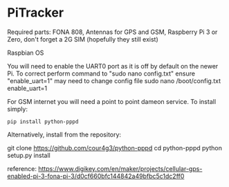 # PiTracker

Required parts: FONA 808, Antennas for GPS and GSM, Raspberry Pi 3 or Zero, don't forget a 2G SIM (hopefully they still exist)

Raspbian OS

You will need to enable the UART0 port as it is off by default on the newer Pi.
To correct perform command to "sudo nano config.txt" ensure "enable_uart=1" may need to change config file
sudo nano /boot/config.txt enable_uart=1

For GSM internet you will need a point to point dameon service. 
To install simply:

    pip install python-pppd

Alternatively, install from the repository:

  git clone https://github.com/cour4g3/python-pppd
  cd python-pppd
  python setup.py install


reference: https://www.digikey.com/en/maker/projects/cellular-gps-enabled-pi-3-fona-pi-3/d0cf660bfc144842a49bfbc5c1dc2ff0

